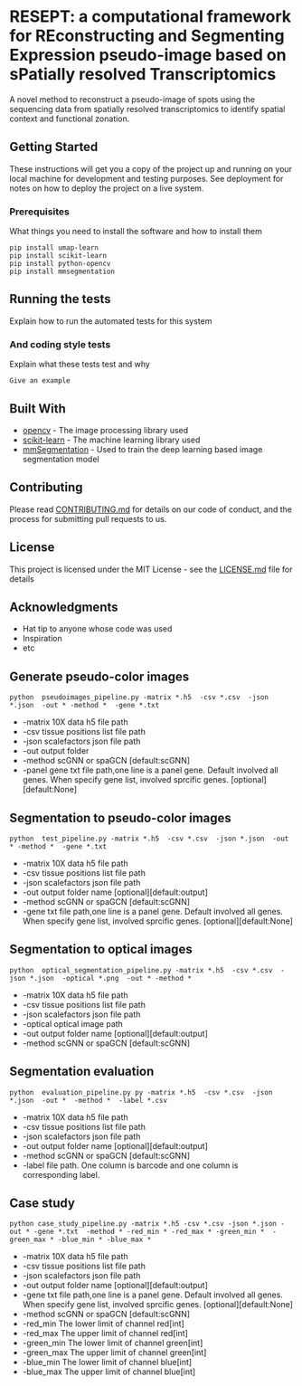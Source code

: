 # RESEPT: a computational framework for REconstructing and Segmenting Expression pseudo-image based on sPatially resolved Transcriptomics
 
A novel method to reconstruct a pseudo-image of spots using the sequencing data from spatially resolved transcriptomics to identify spatial context and functional zonation.
 
## Getting Started
 
These instructions will get you a copy of the project up and running on your local machine for development and testing purposes. See deployment for notes on how to deploy the project on a live system.
 
### Prerequisites
 
What things you need to install the software and how to install them
 
```
pip install umap-learn
pip install scikit-learn
pip install python-opencv
pip install mmsegmentation
```
 
## Running the tests
 
Explain how to run the automated tests for this system
 
### And coding style tests
 
Explain what these tests test and why
 
```
Give an example
```
 
## Built With
 
* [opencv](https://opencv.org/) - The image processing library used
* [scikit-learn](https://scikit-learn.org/stable/) - The machine learning library used
* [mmSegmentation](https://github.com/open-mmlab/mmsegmentation) - Used to train the deep learning based image segmentation model
 
## Contributing

Please read [CONTRIBUTING.md](https://gist.github.com/PurpleBooth/b24679402957c63ec426) for details on our code of conduct, and the process for submitting pull requests to us.
  
## License
 
This project is licensed under the MIT License - see the [LICENSE.md](LICENSE.md) file for details
 
## Acknowledgments
 
* Hat tip to anyone whose code was used
* Inspiration
* etc

## Generate pseudo-color images
```
python  pseudoimages_pipeline.py -matrix *.h5  -csv *.csv  -json *.json  -out * -method *  -gene *.txt
```
* -matrix  10X data h5 file path
* -csv tissue positions list file path
* -json scalefactors json file path
* -out output folder
* -method scGNN or spaGCN  [default:scGNN]
* -panel gene txt file path,one line is a panel gene. Default involved all genes. When specify gene list, involved sprcific genes. [optional][default:None]


## Segmentation to pseudo-color images
```
python  test_pipeline.py -matrix *.h5  -csv *.csv  -json *.json  -out * -method *  -gene *.txt
```
* -matrix  10X data h5 file path
* -csv tissue positions list file path
* -json scalefactors json file path
* -out output folder name [optional][default:output]
* -method scGNN or spaGCN  [default:scGNN]
* -gene txt file path,one line is a panel gene. Default involved all genes. When specify gene list, involved sprcific genes. [optional][default:None]


## Segmentation to optical images 
```
python  optical_segmentation_pipeline.py -matrix *.h5  -csv *.csv  -json *.json  -optical *.png  -out * -method * 
```
* -matrix  10X data h5 file path
* -csv tissue positions list file path
* -json scalefactors json file path
* -optical optical image path
* -out output folder name [optional][default:output]
* -method scGNN or spaGCN  [default:scGNN]


## Segmentation evaluation 
```
python  evaluation_pipeline.py py -matrix *.h5  -csv *.csv  -json *.json  -out *  -method *  -label *.csv
```
* -matrix  10X data h5 file path
* -csv tissue positions list file path
* -json scalefactors json file path
* -out output folder name [optional][default:output]
* -method scGNN or spaGCN  [default:scGNN]
* -label file path. One column is barcode and one column is corresponding label.

## Case study
```
python case_study_pipeline.py -matrix *.h5 -csv *.csv -json *.json -out * -gene *.txt  -method * -red_min * -red_max * -green_min *  -green_max * -blue_min * -blue_max *
```
* -matrix  10X data h5 file path
* -csv tissue positions list file path
* -json scalefactors json file path
* -out output folder name [optional][default:output]
* -gene txt file path,one line is a panel gene. Default involved all genes. When specify gene list, involved sprcific genes. [optional][default:None]
* -method scGNN or spaGCN  [default:scGNN]
* -red_min The lower limit of channel red[int]
* -red_max The upper limit of channel red[int]
* -green_min The lower limit of channel green[int]
* -green_max The upper limit of channel green[int]
* -blue_min The lower limit of channel blue[int]
* -blue_max The upper limit of channel blue[int]
